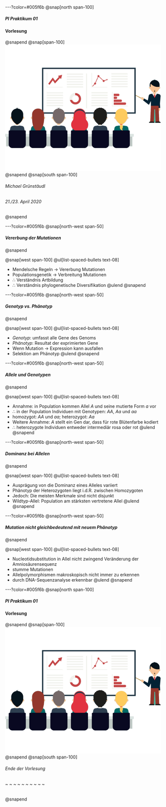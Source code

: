 ---?color=#005f6b
@snap[north span-100]
##### PI Praktikum 01
#### Vorlesung
@snapend
@snap[span-100]
![IMAGE](assets/img/presentation.png)
@snapend
@snap[south span-100]
###### Michael Grünstäudl
###### 21./23. April 2020
@snapend


---?color=#005f6b
@snap[north-west span-50]
##### Vererbung der Mutationen
@snapend

@snap[west span-100]
@ul[list-spaced-bullets text-08]
- Mendelsche Regeln &#8594; Vererbung Mutationen
- Populationsgenetik &#8594; Verbreitung Mutationen
- &#8756; Verständnis Artbildung
- &#8756; Verständnis phylogenetische Diversifikation
@ulend
@snapend


---?color=#005f6b
@snap[north-west span-50]
##### Genotyp vs. Phänotyp
@snapend

@snap[west span-100]
@ul[list-spaced-bullets text-08]
- *Genotyp*: umfasst alle Gene des Genoms
- *Phänotyp*: Resultat der exprimierten Gene
- Wenn Mutation &#8594; Expression kann ausfallen
- Selektion am Phänotyp
@ulend
@snapend


---?color=#005f6b
@snap[north-west span-50]
##### Allele und Genotypen
@snapend

@snap[west span-100]
@ul[list-spaced-bullets text-08]
- Annahme: in Population kommen Allel *A* und seine mutierte Form *a* vor
- &#8756; in der Population Individuen mit Genotypen: *AA*, *Aa* und *aa*
- homozygot: *AA* und *aa*; heterozygot: *Aa*
- Weitere Annahme: *A* stellt ein Gen dar, dass für rote Blütenfarbe kodiert
- &#8756; heterozygote Individuen entweder intermediär rosa oder rot
@ulend
@snapend


---?color=#005f6b
@snap[north-west span-50]
##### Dominanz bei Allelen
@snapend

@snap[west span-100]
@ul[list-spaced-bullets text-08]
- Ausprägung von die Dominanz eines Alleles variiert
- Phänotyp der Heterozygoten liegt i.d.R. zwischen Homozygoten
- Jedoch: Die meisten Merkmale sind nicht disjunkt
- Wildtyp-Allel: Population am stärksten vertretene Allel
@ulend
@snapend


---?color=#005f6b
@snap[north-west span-50]
##### Mutation nicht gleichbedeutend mit neuem Phänotyp
@snapend

@snap[west span-100]
@ul[list-spaced-bullets text-08]
- Nucleotidsubstitution in Allel nicht zwingend Veränderung der Amniosäurensequenz
- stumme Mutationen
- Allelpolymorphismen makroskopisch nicht immer zu erkennen
- durch DNA-Sequenzanalyse erkennbar
@ulend
@snapend


---?color=#005f6b
@snap[north span-100]
##### PI Praktikum 01
#### Vorlesung
@snapend
@snap[span-100]
![IMAGE](assets/img/presentation.png)
@snapend
@snap[south span-100]
###### Ende der Vorlesung
###### ~ ~ ~ ~ ~ ~ ~ ~ ~ ~
@snapend
